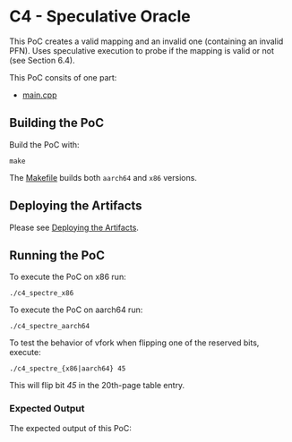 # C4 - Speculative Oracle

This PoC creates a valid mapping and an invalid one (containing an invalid PFN). Uses speculative execution to probe if the mapping is valid or not (see Section 6.4).

This PoC consits of one part:
- [main.cpp](main.cpp)

## Building the PoC
Build the PoC with:

```
make
```

The [Makefile](Makefile) builds both `aarch64` and `x86` versions.

## Deploying the Artifacts

Please see [Deploying the Artifacts](../../README.md).

## Running the PoC
To execute the PoC on x86 run:

```
./c4_spectre_x86
```

To execute the PoC on aarch64 run:

```
./c4_spectre_aarch64 
```

To test the behavior of vfork when flipping one of the reserved bits, execute:

```
./c4_spectre_{x86|aarch64} 45
```

This will flip bit *45* in the 20th-page table entry.

### Expected Output
The expected output of this PoC:

```

```
